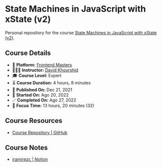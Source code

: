 # State Machines in JavaScript with xState (v2)

Personal repository for the course [State Machines in JavaScript with xState (v2)](https://frontendmasters.com/courses/xstate-v2).

## Course Details

- 👾 **Platform:** [Frontend Masters](https://frontendmasters.com/)
- 👨🏻‍💻 **Instructor:** [David Khourshid](https://twitter.com/davidkpiano)
- 🎓 **Course Level:** Expert
- ⏳ **Course Duration:** 4 hours, 8 minutes
- 📅 **Published On:** Dec 21, 2021
- 🏁 **Started On:** Ago 20, 2022
- ✅ **Completed On:** Ago 27, 2022
- 🍅 **Focus Time:** 13 hours, 20 minutes (32)

## Course Resources

- [Course Repository | GitHub](https://github.com/davidkpiano/frontend-masters-xstate-v2)

## Course Notes

- [iramirezc | Notion](https://www.notion.so/iramirezc/State-Machines-in-JavaScript-with-XState-v2-bfdba75a4909406d96ecc130c98121cd)
